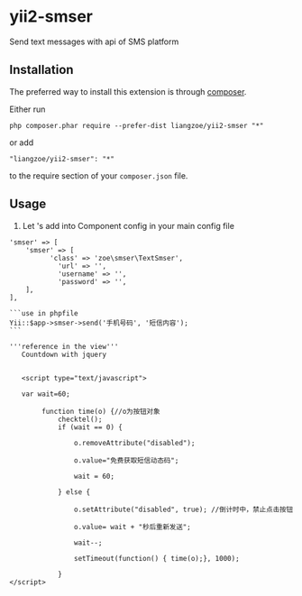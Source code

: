 # yii2-smser
Send text messages with api of SMS platform

Installation
------------

The preferred way to install this extension is through [composer](http://getcomposer.org/download/).

Either run

```
php composer.phar require --prefer-dist liangzoe/yii2-smser "*"
```

or add

```
"liangzoe/yii2-smser": "*"
```

to the require section of your `composer.json` file.


Usage
-----
1. Let 's add into Component config in your main config file

````
'smser' => [
    'smser' => [
       	  'class' => 'zoe\smser\TextSmser',
	        'url' => '',
	        'username' => '',
	        'password' => '',
    ],
],

```use in phpfile
Yii::$app->smser->send('手机号码', '短信内容');
```

'''reference in the view'''
   Countdown with jquery
   
   
   <script type="text/javascript">
   
   var wait=60; 
	
		function time(o) {//o为按钮对象
			checktel();
			if (wait == 0) { 
		
				o.removeAttribute("disabled"); 
			
				o.value="免费获取短信动态码"; 
				
				wait = 60; 
		
			} else { 
	
				o.setAttribute("disabled", true); //倒计时中，禁止点击按钮
			
				o.value= wait + "秒后重新发送"; 
			
				wait--; 
	
				setTimeout(function() { time(o);}, 1000);
	
			} 
</script>


